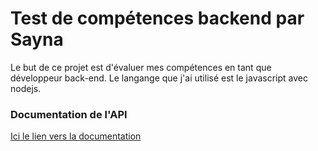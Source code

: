 # Test de compétences backend par Sayna
Le but de ce projet est d'évaluer mes compétences en tant que développeur back-end. Le langange que j'ai utilisé est le javascript avec nodejs.
### Documentation de l'API
[Ici le lien vers la documentation](https://yorre-sayna-testbackend-js.herokuapp.com/)

